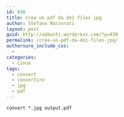 ```yaml
---
id: 830
title: Crea un pdf da dei files jpg
author: Stefano Marzorati
layout: post
guid: http://ubbunti.wordpress.com/?p=830
permalink: /crea-un-pdf-da-dei-files-jpg/
authorsure_include_css:
  - 
categories:
  - Linux
tags:
  - convert
  - convertire
  - jpg
  - pdf
---
```

`convert *.jpg output.pdf`